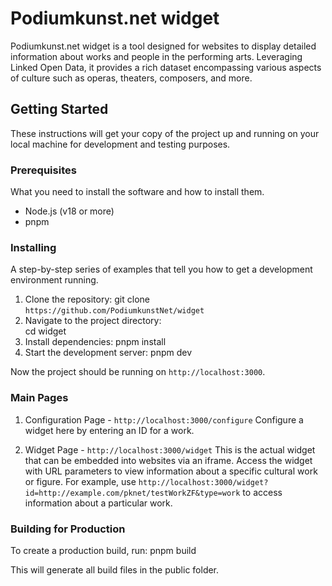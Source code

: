 # Podiumkunst.net widget

Podiumkunst.net widget is a tool designed for websites to display detailed information about works and people in the performing arts. Leveraging Linked Open Data, it provides a rich dataset encompassing various aspects of culture such as operas, theaters, composers, and more.

## Getting Started

These instructions will get your copy of the project up and running on your local machine for development and testing purposes.

### Prerequisites

What you need to install the software and how to install them.

- Node.js (v18 or more)
- pnpm

### Installing

A step-by-step series of examples that tell you how to get a development environment running.

1. Clone the repository:
   git clone `https://github.com/PodiumkunstNet/widget`
2. Navigate to the project directory:  
   cd widget
3. Install dependencies:
   pnpm install
4. Start the development server:
   pnpm dev

Now the project should be running on `http://localhost:3000`.

### Main Pages

1. Configuration Page - `http://localhost:3000/configure`
   Configure a widget here by entering an ID for a work.

2. Widget Page - `http://localhost:3000/widget`
   This is the actual widget that can be embedded into websites via an iframe. Access the widget with URL parameters to view information about a specific cultural work or figure. For example, use `http://localhost:3000/widget?id=http://example.com/pknet/testWorkZF&type=work` to access information about a particular work.

### Building for Production

To create a production build, run:
pnpm build

This will generate all build files in the public folder.

